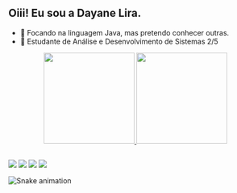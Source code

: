 ## Oiii! Eu sou a Dayane Lira.

- 🔭 Focando na linguagem Java, mas pretendo conhecer outras.
- 🌱 Estudante de Análise e Desenvolvimento de Sistemas 2/5
 
 <div align="center">
  <a href="https://github.com/dayanelira">
  <img height="180em" src="https://github-readme-stats.vercel.app/api?username=dayanelira&show_icons=true&theme=cobalt&include_all_commits=true&count_private=true"/>
  <img height="180em" src="https://github-readme-stats.vercel.app/api/top-langs/?username=dayanelira&layout=compact&langs_count=7&theme=cobalt"/>
</div>

  ##
<div> 
  <a href="https://www.youtube.com/channel/UCwF7N5imVjn1x76BEipkkhg" target="_blank"><img src="https://img.shields.io/badge/YouTube-FF0000?style=for-the-badge&logo=youtube&logoColor=white" target="_blank"></a>
 <a href="https://discord.gg/Nuv5NPDCVF" target="_blank"><img src="https://img.shields.io/badge/Discord-7289DA?style=for-the-badge&logo=discord&logoColor=white" target="_blank"></a> 
  <a href = "mailto:dayanexlira@gmail.com"><img src="https://img.shields.io/badge/-Gmail-%23333?style=for-the-badge&logo=gmail&logoColor=white" target="_blank"></a>
  <a href="https://www.linkedin.com/in/dayanexlira/" target="_blank"><img src="https://img.shields.io/badge/-LinkedIn-%230077B5?style=for-the-badge&logo=linkedin&logoColor=white" target="_blank"></a> 
  
</div>
  
<!---
dayanelira/dayanelira is a ✨ special ✨ repository because its `README.md` (this file) appears on your GitHub profile.
You can click the Preview link to take a look at your changes.
--->

![Snake animation](https://github.com/dayanelira/dayanelira/blob/output/github-contribution-grid-snake.svg)
